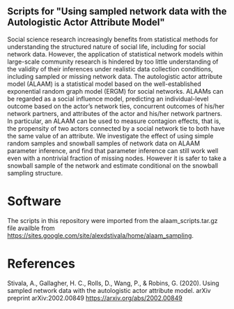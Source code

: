 ## Scripts for "Using sampled network data with the Autologistic Actor Attribute Model"


Social science research increasingly benefits from statistical methods for understanding the structured nature of social life, including for social network data. However, the application of statistical network models within large-scale community research is hindered by too little understanding of the validity of their inferences under realistic data collection conditions, including sampled or missing network data. The autologistic actor attribute model (ALAAM) is a statistical model based on the well-established exponential random graph model (ERGM) for social networks. ALAAMs can be regarded as a social influence model, predicting an individual-level outcome based on the actor’s network ties, concurrent outcomes of his/her network partners, and attributes of the actor and his/her network partners. In particular, an ALAAM can be used to measure contagion effects, that is, the propensity of two actors connected by a social network tie to both have the same value of an attribute. We investigate the effect of using simple random samples and snowball samples of network data on ALAAM parameter inference, and find that parameter inference can still work well even with a nontrivial fraction of missing nodes. However it is safer to take a snowball sample of the network and estimate conditional on the snowball sampling structure.

# Software

The scripts in this repository were imported from the alaam_scripts.tar.gz file availble from https://sites.google.com/site/alexdstivala/home/alaam_sampling.


# References 
Stivala, A., Gallagher, H. C., Rolls, D., Wang, P., & Robins, G. (2020). Using sampled network data with the autologistic actor attribute model. arXiv preprint arXiv:2002.00849 https://arxiv.org/abs/2002.00849
